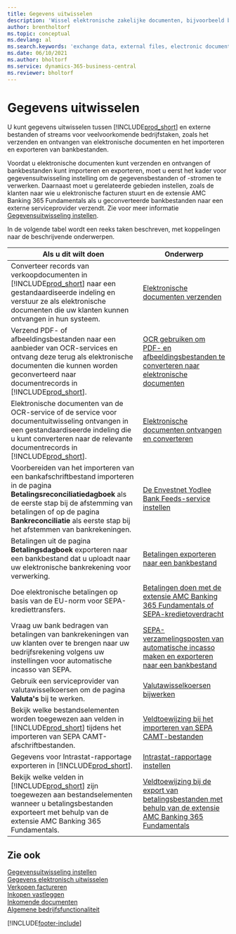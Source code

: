 ```yaml
---
title: Gegevens uitwisselen
description: 'Wissel elektronische zakelijke documenten, bijvoorbeeld bankbestanden, uit tussen Business Central en externe partijen.'
author: brentholtorf
ms.topic: conceptual
ms.devlang: al
ms.search.keywords: 'exchange data, external files, electronic documents, AMC Banking, OCT, SEPA'
ms.date: 06/10/2021
ms.author: bholtorf
ms.service: dynamics-365-business-central
ms.reviewer: bholtorf
---
```

# <a name="exchanging-data"></a>Gegevens uitwisselen
U kunt gegevens uitwisselen tussen [!INCLUDE[prod_short](includes/prod_short.md)] en externe bestanden of streams voor veelvoorkomende bedrijfstaken, zoals het verzenden en ontvangen van elektronische documenten en het importeren en exporteren van bankbestanden.  

Voordat u elektronische documenten kunt verzenden en ontvangen of bankbestanden kunt importeren en exporteren, moet u eerst het kader voor gegevensuitwisseling instelling om de gegevensbestanden of -stromen te verwerken. Daarnaast moet u gerelateerde gebieden instellen, zoals de klanten naar wie u elektronische facturen stuurt en de extensie AMC Banking 365 Fundamentals als u geconverteerde bankbestanden naar een externe serviceprovider verzendt. Zie voor meer informatie [Gegevensuitwisseling instellen](across-set-up-data-exchange.md).  

 In de volgende tabel wordt een reeks taken beschreven, met koppelingen naar de beschrijvende onderwerpen.  

|**Als u dit wilt doen**|**Onderwerp**|  
|------------|-------------|  
|Converteer records van verkoopdocumenten in [!INCLUDE[prod_short](includes/prod_short.md)] naar een gestandaardiseerde indeling en verstuur ze als elektronische documenten die uw klanten kunnen ontvangen in hun systeem.|[Elektronische documenten verzenden](sales-how-to-send-electronic-documents.md)|  
|Verzend PDF- of afbeeldingsbestanden naar een aanbieder van OCR-services en ontvang deze terug als elektronische documenten die kunnen worden geconverteerd naar documentrecords in [!INCLUDE[prod_short](includes/prod_short.md)].|[OCR gebruiken om PDF- en afbeeldingsbestanden te converteren naar elektronische documenten](across-how-use-ocr-pdf-images-files.md)|  
|Elektronische documenten van de OCR-service of de service voor documentuitwisseling ontvangen in een gestandaardiseerde indeling die u kunt converteren naar de relevante documentrecords in [!INCLUDE[prod_short](includes/prod_short.md)].|[Elektronische documenten ontvangen en converteren](purchasing-how-to-receive-and-convert-electronic-documents.md)|  
|Voorbereiden van het importeren van een bankafschriftbestand importeren in de pagina **Betalingsreconciliatiedagboek** als de eerste stap bij de afstemming van betalingen of op de pagina **Bankreconciliatie** als eerste stap bij het afstemmen van bankrekeningen.|[De Envestnet Yodlee Bank Feeds-service instellen](bank-how-setup-bank-statement-service.md)|  
|Betalingen uit de pagina **Betalingsdagboek** exporteren naar een bankbestand dat u uploadt naar uw elektronische bankrekening voor verwerking.|[Betalingen exporteren naar een bankbestand](finance-make-payments-with-bank-data-conversion-service-or-sepa-credit-transfer.md#exporting-payments-to-a-bank-file)|
|Doe elektronische betalingen op basis van de EU-norm voor SEPA-krediettransfers.|[Betalingen doen met de extensie AMC Banking 365 Fundamentals of SEPA-kredietoverdracht](finance-make-payments-with-bank-data-conversion-service-or-sepa-credit-transfer.md)|  
|Vraag uw bank bedragen van betalingen van bankrekeningen van uw klanten over te brengen naar uw bedrijfsrekening volgens uw instellingen voor automatische incasso van SEPA.|[SEPA-verzamelingsposten van automatische incasso maken en exporteren naar een bankbestand](finance-collect-payments-with-sepa-direct-debit.md#creating-sepa-direct-debit-collection-entries-and-export-to-a-bank-file)|  
|Gebruik een serviceprovider van valutawisselkoersen om de pagina **Valuta's** bij te werken.|[Valutawisselkoersen bijwerken](finance-how-update-currencies.md)|  
|Bekijk welke bestandselementen worden toegewezen aan velden in [!INCLUDE[prod_short](includes/prod_short.md)] tijdens het importeren van SEPA CAMT-afschriftbestanden.|[Veldtoewijzing bij het importeren van SEPA CAMT-bestanden](across-field-mapping-when-importing-sepa-camt-files.md)|  
|Gegevens voor Intrastat-rapportage exporteren in [!INCLUDE[prod_short](includes/prod_short.md)].|[Intrastat-rapportage instellen](finance-how-setup-report-intrastat.md)|
|Bekijk welke velden in [!INCLUDE[prod_short](includes/prod_short.md)] zijn toegewezen aan bestandselementen wanneer u betalingsbestanden exporteert met behulp van de extensie AMC Banking 365 Fundamentals.|[Veldtoewijzing bij de export van betalingsbestanden met behulp van de extensie AMC Banking 365 Fundamentals](across-field-mapping-when-exporting-payment-files-using-bank-data-conversion-service.md)|  

## <a name="see-also"></a>Zie ook
[Gegevensuitwisseling instellen](across-set-up-data-exchange.md)  
[Gegevens elektronisch uitwisselen](across-data-exchange.md)  
[Verkopen factureren](sales-how-invoice-sales.md)   
[Inkopen vastleggen](purchasing-how-record-purchases.md)  
[Inkomende documenten](across-income-documents.md)  
[Algemene bedrijfsfunctionaliteit](ui-across-business-areas.md)  


[!INCLUDE[footer-include](includes/footer-banner.md)]
